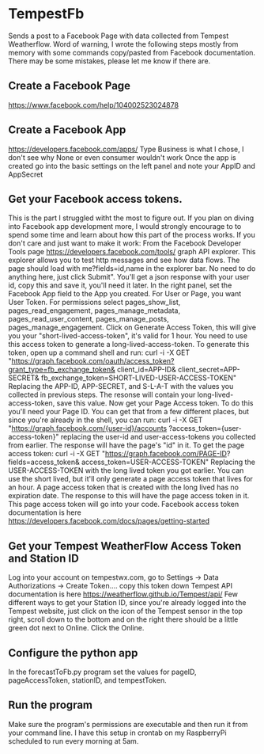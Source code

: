 # TempestFb
Sends a post to a Facebook Page with data collected from Tempest Weatherflow.  Word of warning, I wrote the following steps mostly from memory with some commands copy/pasted from Facebook documentation.  There may be some mistakes, please let me know if there are.

## Create a Facebook Page
https://www.facebook.com/help/104002523024878

## Create a Facebook App
https://developers.facebook.com/apps/
Type Business is what I chose, I don't see why None or even consumer wouldn't work
Once the app is created go into the basic settings on the left panel and note your AppID and AppSecret

## Get your Facebook access tokens.
This is the part I struggled witht the most to figure out.  If you plan on diving into Facebook app development more, I would strongly encourage to to spend some time and learn about how this part of the process works.  If you don't care and just want to make it work:
From the Facebook Developer Tools page https://developers.facebook.com/tools/ graph API explorer.  This explorer allows you to test http messages and see how data flows.  The page should load with me?fields=id,name in the explorer bar.  No need to do anything here, just click Submit".  You'll get a json response with your user id, copy this and save it, you'll need it later.
In the right panel, set the Facebook App field to the App you created.  For User or Page, you want User Token.  For permissions select pages_show_list, pages_read_engagement, pages_manage_metadata, pages_read_user_content, pages_manage_posts, pages_manage_engagement.
Click on Generate Access Token, this will give you your "short-lived-access-token", it's valid for 1 hour.
You need to use this access token to generate a long-lived-access-token.  To generate this token, open up a command shell and run:
curl -i -X GET "https://graph.facebook.com/oauth/access_token?grant_type=fb_exchange_token&
  client_id=APP-ID&
  client_secret=APP-SECRET&
  fb_exchange_token=SHORT-LIVED-USER-ACCESS-TOKEN"
Replacing the APP-ID, APP-SECRET, and S-L-A-T with the values you collected in previous steps.
The resonse will contain your long-lived-access-token, save this value.
Now get your Page Access token.  To do this you'll need your Page ID.  You can get that from a few different places, but since you're already in the shell, you can run:
curl -i -X GET "https://graph.facebook.com/{user-id}/accounts
     ?access_token={user-access-token}"
replacing the user-id and user-access-tokens you collected from earlier.  The response will have the page's "id" in it.  To get the page access token:
curl -i -X GET "https://graph.facebook.com/PAGE-ID?
  fields=access_token&
  access_token=USER-ACCESS-TOKEN"
Replacing the USER-ACCESS-TOKEN with the long lived token you got earlier.  You can use the short lived, but it'll only generate a page access token that lives for an hour.  A page access token that is created with the long lived has no expiration date.  The response to this will have the page access token in it.  This page access token will go into your code.
Facebook access token documentation is here https://developers.facebook.com/docs/pages/getting-started

## Get your Tempest WeatherFlow Access Token and Station ID
Log into your account on tempestwx.com, go to Settings -> Data Authorizations -> Create Token.... copy this token down
Tempest API documentation is here https://weatherflow.github.io/Tempest/api/
Few different ways to get your Station ID, since you're already logged into the Tempest website, just click on the icon of the Tempest sensor in the top right, scroll down to the bottom and on the right there should be a little green dot next to Online.  Click the Online.

## Configure the python app
In the forecastToFb.py program set the values for pageID, pageAccessToken, stationID, and tempestToken.  


## Run the program
Make sure the program's permissions are executable and then run it from your command line.  I have this setup in crontab on my RaspberryPi scheduled to run every morning at 5am.
